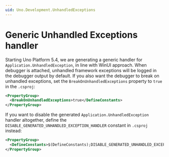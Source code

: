 ```yaml
---
uid: Uno.Development.UnhandledExceptions
---
```


# Generic Unhandled Exceptions handler

Starting Uno Platform 5.4, we are generating a generic handler for `Application.UnhandledException`, in line with WinUI approach. When debugger is attached, unhandled framework exceptions will be logged in the debugger output by default. If you also want the debugger to break on unhandled exceptions, set the `BreakOnUnhandledExceptions` property to `true` in the `.csproj`:

```xml
<PropertyGroup>
  <BreakOnUnhandledExceptions>true</DefineConstants>
</PropertyGroup>
```

If you want to disable the generated `Application.UnhandledException` handler altogether, define the `DISABLE_GENERATED_UNHANDLED_EXCEPTION_HANDLER` constant in `.csproj` instead:

```xml
<PropertyGroup>
  <DefineConstants>$(DefineConstants);DISABLE_GENERATED_UNHANDLED_EXCEPTION_HANDLER</DefineConstants>
</PropertyGroup>
```
